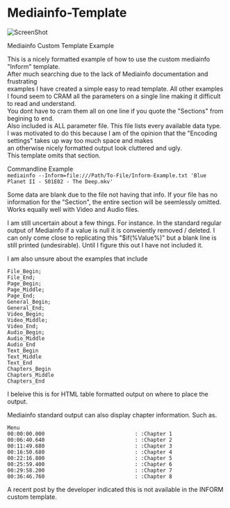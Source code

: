 # Mediainfo-Template
![ScreenShot](https://raw.githubusercontent.com/optio50/Mediainfo-Template/main/MediaInfo-Custom-Template.png?raw=true|alt=octocat)

Mediainfo Custom Template Example

This is a nicely formatted example of how to use the custom mediainfo "Inform" template.  
After much searching due to the lack of Mediainfo documentation and frustrating  
examples I have created a simple easy to read template.
All other examples I found seem to CRAM all the parameters on a single line making it difficult to read and understand.  
You dont have to cram them all on one line if you quote the "Sections" from begining to end.  
Also included is ALL parameter file. This file lists every available data type.  
I was motivated to do this because I am of the opinion that the "Encoding settings" takes up way too much space and makes  
an otherwise nicely formatted output look cluttered and ugly.  
This template omits that section.

Commandline Example  
```mediainfo --Inform=file:///Path/To-File/Inform-Example.txt 'Blue Planet II - S01E02 - The Deep.mkv'```

Some data are blank due to the file not having that info.
If your file has no information for the "Section", the entire section will be seemlessly omitted.
Works equally well with Video and Audio files.

I am still uncertain about a few things.
For instance.
In the standard regular output of Mediainfo if a value is null it is conveiently removed / deleted.
I can only come close to replicating this "$if(%Value%)" but a blank line is still printed (undesirable).
Until I figure this out I have not included it.

I am also unsure about the examples that include
```
File_Begin;
File_End;
Page_Begin;
Page_Middle;
Page_End;
General_Begin;
General_End;
Video_Begin;
Video_Middle;
Video_End;
Audio_Begin;
Audio_Middle
Audio_End
Text_Begin
Text_Middle
Text_End
Chapters_Begin
Chapters_Middle
Chapters_End
```
I beleive this is for HTML table formatted output on where to place the output.

Mediainfo standard output can also display chapter information.
Such as.
```
Menu
00:00:00.000                             : :Chapter 1
00:06:40.640                             : :Chapter 2
00:11:49.680                             : :Chapter 3
00:16:50.680                             : :Chapter 4
00:22:16.800                             : :Chapter 5
00:25:59.400                             : :Chapter 6
00:29:58.200                             : :Chapter 7
00:36:46.760                             : :Chapter 8
```
A recent post by the developer indicated this is not available in the INFORM custom template.
